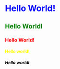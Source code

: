 <html>
<head>
<meta charset-"UTF-8">
<title>Hello! </title>
</head>

<body>
<h1><font color="blue">Hello World!</font></h1>
<h2><font color="green" >Hello Worldl</font></h2>
<h3><font color="red">Hello World!</font></h3>
<h4><font color="yellow">Hello world!</font></h4>
<h5><font color="black">Hello worldl</font></h5>
</body>
</html>